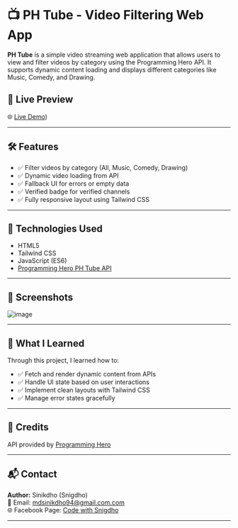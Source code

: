 # 📺 PH Tube - Video Filtering Web App

**PH Tube** is a simple video streaming web application that allows users to view and filter videos by category using the Programming Hero API. It supports dynamic content loading and displays different categories like Music, Comedy, and Drawing.

## 🔗 Live Preview

🌐 [Live Demo](https://phtubesinikdho.netlify.app/))  


---

## 🛠️ Features

- ✅ Filter videos by category (All, Music, Comedy, Drawing)
- ✅ Dynamic video loading from API
- ✅ Fallback UI for errors or empty data
- ✅ Verified badge for verified channels
- ✅ Fully responsive layout using Tailwind CSS

---

## 🚀 Technologies Used

- HTML5
- Tailwind CSS
- JavaScript (ES6)
- [Programming Hero PH Tube API](https://openapi.programming-hero.com/api/videos)

---

## 📸 Screenshots

![image](https://github.com/user-attachments/assets/b197a9bc-b7d3-4913-be72-645c921db4ea)



---

## 🧠 What I Learned

Through this project, I learned how to:

- ✅ Fetch and render dynamic content from APIs
- ✅ Handle UI state based on user interactions
- ✅ Implement clean layouts with Tailwind CSS
- ✅ Manage error states gracefully

---

## 🤝 Credits

API provided by [Programming Hero](https://programming-hero.com)

---

## 📬 Contact

**Author:** Sinikdho (Snigdho)  
📧 Email: mdsinikdho94@gmail.com.com  
🌐 Facebook Page: [Code with Snigdho](https://web.facebook.com/CodeWithSinikdho)

---
